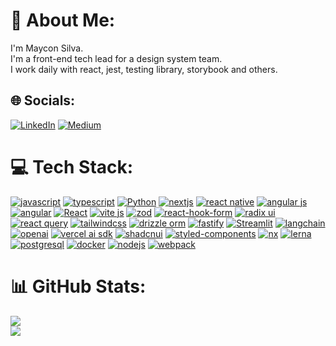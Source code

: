 # 💫 About Me:
I'm Maycon Silva.<br>I'm a front-end tech lead for a design system  team.<br>I work daily with react, jest, testing library, storybook and others.


## 🌐 Socials:
[![LinkedIn](https://img.shields.io/badge/LinkedIn-%230077B5.svg?logo=linkedin&logoColor=white)](https://linkedin.com/in/ms-sousa) [![Medium](https://img.shields.io/badge/Medium-12100E?logo=medium&logoColor=white)](https://medium.com/@@maycon8609) 

# 💻 Tech Stack:

[![javascript](https://img.shields.io/badge/javascript-030712?style=for-the-badge&logo=javascript)](https://www.javascript.com/)
[![typescript](https://img.shields.io/badge/typescript-030712?style=for-the-badge&logo=typescript)](https://www.typescriptlang.org/)
[![Python](https://img.shields.io/badge/python-030712?style=for-the-badge&logo=python)](https://www.python.org/)
[![nextjs](https://img.shields.io/badge/nextjs-030712?style=for-the-badge&logo=nextdotjs)](https://nextjs.org/)
[![react native](https://img.shields.io/badge/react_native-030712?style=for-the-badge&logo=react)](https://reactnative.dev/)
[![angular js](https://img.shields.io/badge/angularJS-030712?style=for-the-badge&logo=angular)](https://angularjs.org/)
[![angular](https://img.shields.io/badge/angular-030712?style=for-the-badge&logo=angular)](https://angular.dev/)
[![React](https://img.shields.io/badge/react-030712?style=for-the-badge&logo=react)](https://react.dev/)
[![vite js](https://img.shields.io/badge/vitejs-030712?style=for-the-badge&logo=vite)](https://vitejs.dev/)
[![zod](https://img.shields.io/badge/zod-030712?style=for-the-badge&logo=zod)](https://zod.dev/)
[![react-hook-form](https://img.shields.io/badge/react_hook_form-030712?style=for-the-badge&logo=reacthookform)](https://react-hook-form.com/)
[![radix ui](https://img.shields.io/badge/radix_ui-030712?style=for-the-badge&logo=radixui)](https://www.radix-ui.com/)
[![react query](https://img.shields.io/badge/react_query-030712?style=for-the-badge&logo=reactquery)](https://tanstack.com/query/latest)
[![tailwindcss](https://img.shields.io/badge/tailwindcss-030712?style=for-the-badge&logo=tailwindcss)](https://tailwindcss.com/)
[![drizzle orm](https://img.shields.io/badge/drizzle_orm-030712?style=for-the-badge&logo=drizzle)](https://orm.drizzle.team/)
[![fastify](https://img.shields.io/badge/fastify-030712?style=for-the-badge&logo=fastify)](https://fastify.dev/)
[![Streamlit](https://img.shields.io/badge/streamlit-030712?style=for-the-badge&logo=streamlit)](https://streamlit.io/)
[![langchain](https://img.shields.io/badge/langchain-030712?style=for-the-badge&logo=langchain)](https://www.langchain.com/)
[![openai](https://img.shields.io/badge/openai-030712?style=for-the-badge&logo=openai)](https://platform.openai.com/docs/overview)
[![vercel ai sdk](https://img.shields.io/badge/AI_SDK-030712?style=for-the-badge&logo=vercel)](https://sdk.vercel.ai/)
[![shadcnui](https://img.shields.io/badge/shadcnui-030712?style=for-the-badge&logo=shadcnui)](https://ui.shadcn.com/docs/installation)
[![styled-components](https://img.shields.io/badge/styled_components-030712?style=for-the-badge&logo=styledcomponents)](https://styled-components.com/)
[![nx](https://img.shields.io/badge/nx-030712?style=for-the-badge&logo=nx)](https://nx.dev/)
[![lerna](https://img.shields.io/badge/lerna-030712?style=for-the-badge&logo=lerna)](https://lerna.js.org/)
[![postgresql](https://img.shields.io/badge/postgresql-030712?style=for-the-badge&logo=postgresql)](https://www.postgresql.org/)
[![docker](https://img.shields.io/badge/docker-030712?style=for-the-badge&logo=docker)](https://www.docker.com/)
[![nodejs](https://img.shields.io/badge/node.js-030712?style=for-the-badge&logo=nodedotjs)](https://nodejs.org/pt)
[![webpack](https://img.shields.io/badge/webpack-030712?style=for-the-badge&logo=webpack)](https://webpack.js.org/)

# 📊 GitHub Stats:
![](https://github-readme-streak-stats.herokuapp.com/?user=maycon8609&theme=dracula&hide_border=true)<br/>
![](https://github-readme-stats.vercel.app/api/top-langs/?username=maycon8609&theme=dracula&hide_border=true&include_all_commits=true&count_private=true&layout=compact)
